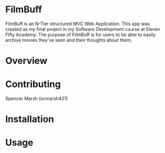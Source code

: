 # FilmBuff
  FilmBuff is an N-Tier structured MVC Web Application. This app was created as my final project in my Software Development course at Eleven Fifty Academy. 
  The purpose of FilmBuff is for users to be able to easily archive movies they've seen and their thoughts about them.
  # Overview
  # Contributing
  Spencer Marsh (scmarsh421)
  # Installation
  # Usage
  
